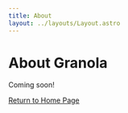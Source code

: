 ```yaml
---
title: About
layout: ../layouts/Layout.astro
---
```


# About Granola

Coming soon!

[Return to Home Page](/)